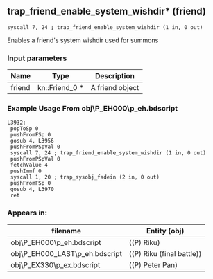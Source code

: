 ## trap_friend_enable_system_wishdir* (friend)

`syscall 7, 24 ; trap_friend_enable_system_wishdir (1 in, 0 out)`

Enables a friend's system wishdir used for summons

### Input parameters
| Name | Type | Description
|------|------|------------
| friend   | kn::Friend_0 *   | A friend object


### Example Usage From obj\P_EH000\p_eh.bdscript
```plaintext
L3932:
 popToSp 0
 pushFromFSp 0
 gosub 4, L3956
 pushFromPSpVal 0
 syscall 7, 24 ; trap_friend_enable_system_wishdir (1 in, 0 out)
 pushFromPSpVal 0
 fetchValue 4
 pushImmf 0
 syscall 1, 20 ; trap_sysobj_fadein (2 in, 0 out)
 pushFromFSp 0
 gosub 4, L3970
 ret
```


### Appears in:
| filename | Entity (obj)
|----------|-------------
| obj\P_EH000\p_eh.bdscript       | ((P) Riku)          
| obj\P_EH000_LAST\p_eh.bdscript       | ((P) Riku (final battle))          
| obj\P_EX330\p_ex.bdscript       | ((P) Peter Pan)          



